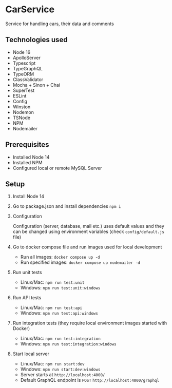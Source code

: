 # CarService
Service for handling cars, their data and comments 

## Technologies used
* Node 16
* ApolloServer
* Typescript
* TypeGraphQL
* TypeORM
* ClassValidator
* Mocha + Sinon + Chai
* SuperTest
* ESLint
* Config
* Winston
* Nodemon
* TSNode
* NPM
* Nodemailer

## Prerequisites
* Installed Node 14
* Installed NPM
* Configured local or remote MySQL Server

## Setup
1. Install Node 14
2. Go to package.json and install dependencies `npm i`
3. Configuration

    Configuration (server, database, mail etc.) uses default values and they can be
    changed using environment variables (check `config/default.js` file)
4. Go to docker compose file and run images used for local development
   * Run all images: `docker compose up -d`
   * Run specified images: `docker compose up nodemailer -d`
5. Run unit tests
   * Linux/Mac: `npm run test:unit`
   * Windows: `npm run test:unit:windows`
6. Run API tests
    * Linux/Mac: `npm run test:api`
    * Windows: `npm run test:api:windows`
7. Run integration tests (they require local environment images started with Docker)
    * Linux/Mac: `npm run test:integration`
    * Windows: `npm run test:integration:windows`
8. Start local server
    * Linux/Mac: `npm run start:dev`
    * Windows: `npm run start:dev:windows`
    * Server starts at `http://localhost:4000/`
    * Default GraphQL endpoint is `POST` `http://localhost:4000/graphql`
